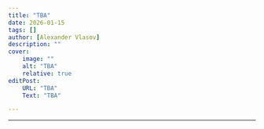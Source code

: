 ```yaml
---
title: "TBA" 
date: 2026-01-15
tags: []
author: [Alexander Vlasov]
description: "" 
cover:
    image: ""
    alt: "TBA"
    relative: true
editPost:
    URL: "TBA"
    Text: "TBA"

---
```


---

